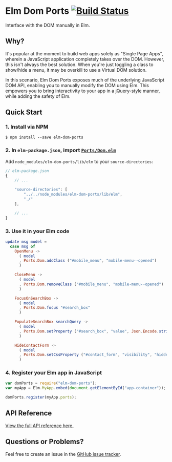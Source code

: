 # Elm Dom Ports [![Build Status](https://travis-ci.org/knledg/elm-dom-ports.svg?branch=master)](https://travis-ci.org/knledg/elm-dom-ports)

Interface with the DOM manually in Elm.

## Why?

It's popular at the moment to build web apps solely as "Single Page Apps", wherein a JavaScript application completely takes over the DOM. However, this isn't always the best solution. When you're just toggling a class to show/hide a menu, it may be overkill to use a Virtual DOM solution.

In this scenario, Elm Dom Ports exposes much of the underlying JavaScript DOM API, enabling you to manually modify the DOM using Elm. This empowers you to bring interactivity to your app in a jQuery-style manner, while adding the safety of Elm.

## Quick Start

### 1. Install via NPM

```
$ npm install --save elm-dom-ports
```

### 2. In `elm-package.json`, import [`Ports/Dom.elm`](lib/elm/Ports/Dom.elm)

Add `node_modules/elm-dom-ports/lib/elm` to your `source-directories`:

```js
// elm-package.json
{
    // ...

    "source-directories": [
        "../../node_modules/elm-dom-ports/lib/elm",
        "./"
    ],

    // ...
}
```

### 3. Use it in your Elm code

```elm
update msg model =
  case msg of
    OpenMenu ->
      ( model
      , Ports.Dom.addClass ("#mobile_menu", "mobile-menu--opened")
      )

    CloseMenu ->
      ( model
      , Ports.Dom.removeClass ("#mobile_menu", "mobile-menu--opened")
      )

    FocusOnSearchBox ->
      ( model
      , Ports.Dom.focus "#search_box"
      )

    PopulateSearchBox searchQuery ->
      ( model
      , Ports.Dom.setProperty ("#search_box", "value", Json.Encode.string searchQuery)
      )

    HideContactForm ->
      ( model
      , Ports.Dom.setCssProperty ("#contact_form", "visibility", "hidden")
      )
```

### 4. Register your Elm app in JavaScript

```javascript
var domPorts = require("elm-dom-ports");
var myApp = Elm.MyApp.embed(document.getElementById("app-container"));

domPorts.register(myApp.ports);
```

## API Reference

[View the full API reference here.](./API.md)

## Questions or Problems?

Feel free to create an issue in the [GitHub issue tracker](https://github.com/knledg/elm-dom-ports/issues).
